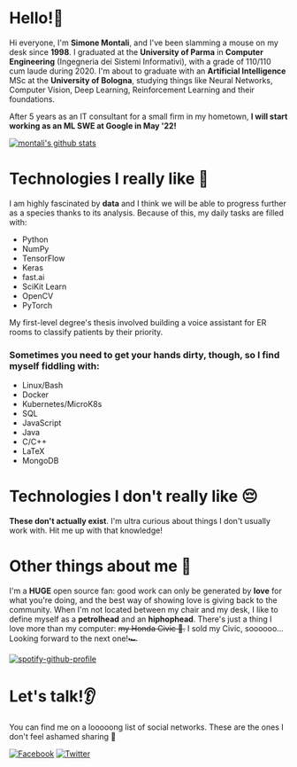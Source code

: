 # Hello!👋
Hi everyone, I'm **Simone Montali**, and I've been slamming a mouse on my desk since **1998**. I graduated at the **University of Parma** in **Computer Engineering** (Ingegneria dei Sistemi Informativi), with a grade of 110/110 cum laude during 2020. I'm about to graduate with an **Artificial Intelligence** MSc at the **University of Bologna**, studying things like Neural Networks, Computer Vision, Deep Learning, Reinforcement Learning and their foundations.

After 5 years as an IT consultant for a small firm in my hometown, **I will start working as an ML SWE at Google in May '22!**

[![montali's github stats](https://github-readme-stats.vercel.app/api?username=montali&count_private=true)](https://github.com/anuraghazra/github-readme-stats)

# Technologies I really like 🥰
I am highly fascinated by **data** and I think we will be able to progress further as a species thanks to its analysis. Because of this, my daily tasks are filled with:
* Python
* NumPy
* TensorFlow
* Keras
* fast.ai 
* SciKit Learn
* OpenCV
* PyTorch

My first-level degree's thesis involved building a voice assistant for ER rooms to classify patients by their priority.

### Sometimes you need to get your hands dirty, though, so I find myself fiddling with:
* Linux/Bash
* Docker
* Kubernetes/MicroK8s
* SQL
* JavaScript
* Java
* C/C++
* LaTeX
* MongoDB

# Technologies I don't really like 😔
**These don't actually exist**. I'm ultra curious about things I don't usually work with. Hit me up with that knowledge!

# Other things about me 🙊
I'm a **HUGE** open source fan: good work can only be generated by **love** for what you're doing, and the best way of showing love is giving back to the community. When I'm not located between my chair and my desk, I like to define myself as a **petrolhead** and an **hiphophead**. There's just a thing I love more than my computer: ~~my Honda Civic 🚙.~~ I sold my Civic, soooooo... Looking forward to the next one!🏎


[![spotify-github-profile](https://spotify-github-profile.vercel.app/api/view?uid=sim.montali&cover_image=true)](https://github.com/kittinan/spotify-github-profile)
# Let's talk!👂
You can find me on a looooong list of social networks. These are the ones I don't feel ashamed sharing 😬

[![Facebook](https://img.shields.io/badge/-Facebook-black?style=for-the-badge&logo=facebook)](http://facebook.com/sim.montali)
[![Twitter](https://img.shields.io/badge/-Twitter-black?style=for-the-badge&logo=twitter)](http://twitter.com/mont4li)

